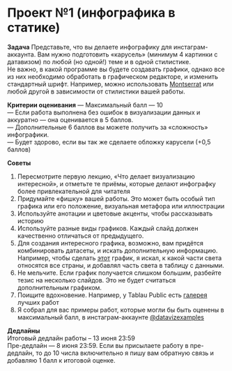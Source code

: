 # Проект №1 (инфографика в статике)

**Задача**
Представьте, что вы делаете инфографику для инстаграм-аккаунта. Вам нужно подготовить «карусель» (минимум 4 картинки с датавизом) по любой (но одной!) теме и в одной стилистике.  <br>
Не важно, в какой программе вы будете создавать графики, однако все из них необходимо обработать в графическом редакторе, и изменить стандартный шрифт. Например, можно использовать [Montserrat](https://fonts.google.com/specimen/Montserrat) или любой другой в зависимости от стилистики вашей работы. <br>

**Критерии оценивания**
— Максимальный балл — 10 <br>
— Если работа выполнена без ошибок в визуализации данных и аккуратно — она оценивается в 5 баллов. <br>
— Дополнительные 6 баллов вы можете получить за «сложность» инфографики. <br>
— Будет здорово, если вы так же сделаете обложку карусели (+0,5 баллов) <br>

**Советы**
1) Пересмотрите первую лекцию, «Что делает визуализацию интересной», и отметьте те приёмы, которые делают инфографку более привлекательной для читателя <br>
2) Придумайте «фишку» вашей работы. Это может быть особый тип графика или его положение, визуальная метафора или иллюстрации <br>
3) Используйте анотации и цветовые акценты, чтобы рассказывать историю <br>
4) Используйте разные виды графиков. Каждый слайд должен качественно отличаться от предыдущего. <br>
5) Для создания интересного графика, возможно, вам придётся комбинировать датасеты, и искать дополнительную информацию. Например, чтобы сделать [этот](https://img-cdn.tinkoffjournal.ru/i/_c5mrFTFNccMNHbMdH08W8jVnBd-xWoapwTTymkfbkw/w:1400/aHR0cHM6Ly9pbWct/Y2RuLnRpbmtvZmZq/b3VybmFsLnJ1Ly0v/bW9ydGFsaXR5LXN0/YXRfMWRlc2suYXR3/NmxzOXNpaDd0LnBu/Zw) график, я искал, к какой части света относятся все страны, и добавлял часть света в таблицу с данными. <br>
6) Не мельчите. Если график получается слишком большим, разбейте тезис на несколько слайдов. Это не будет считаться дополнительным графиком. <br>
7) Поищите вдохновение. Например, у Tablau Public есть [галерея](https://public.tableau.com/en-us/gallery/) лучших работ <br>
8) Я собрал для вас примеры работ, которые могли бы быть оценены в максимальный балл, в инстаграм-аккаунте [@datavizexamples](https://www.instagram.com/datavizexamples/) <br>

**Дедлайны**<br>
Итоговый дедлайн работы – 13 июня 23:59 <br>
Пре-дедлайн — 8 июня 23:59. Если вы присылаете работу в пре-дедлайн, то до 10 числа включительно я пишу вам обратную связь и добавляю 1 балл к итоговой оценке. <br> 
